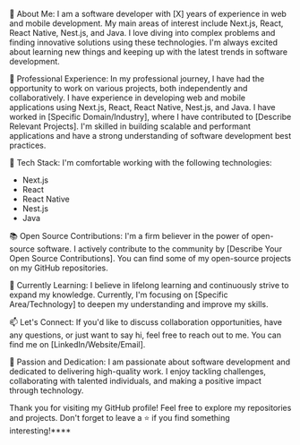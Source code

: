 🌟 About Me:
I am a software developer with [X] years of experience in web and mobile development. My main areas of interest include Next.js, React, React Native, Nest.js, and Java. I love diving into complex problems and finding innovative solutions using these technologies. I'm always excited about learning new things and keeping up with the latest trends in software development.

💼 Professional Experience:
In my professional journey, I have had the opportunity to work on various projects, both independently and collaboratively. I have experience in developing web and mobile applications using Next.js, React, React Native, Nest.js, and Java. I have worked in [Specific Domain/Industry], where I have contributed to [Describe Relevant Projects]. I'm skilled in building scalable and performant applications and have a strong understanding of software development best practices.

🔧 Tech Stack:
I'm comfortable working with the following technologies:
- Next.js
- React
- React Native
- Nest.js
- Java

📚 Open Source Contributions:
I'm a firm believer in the power of open-source software. I actively contribute to the community by [Describe Your Open Source Contributions]. You can find some of my open-source projects on my GitHub repositories.

🌱 Currently Learning:
I believe in lifelong learning and continuously strive to expand my knowledge. Currently, I'm focusing on [Specific Area/Technology] to deepen my understanding and improve my skills.

📫 Let's Connect:
If you'd like to discuss collaboration opportunities, have any questions, or just want to say hi, feel free to reach out to me. You can find me on [LinkedIn/Website/Email].

🚀 Passion and Dedication:
I am passionate about software development and dedicated to delivering high-quality work. I enjoy tackling challenges, collaborating with talented individuals, and making a positive impact through technology.

Thank you for visiting my GitHub profile! Feel free to explore my repositories and projects. Don't forget to leave a ⭐️ if you find something interesting!****
